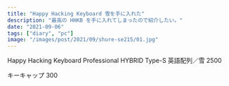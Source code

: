 ```yaml
---
title: "Happy Hacking Keyboard 雪を手に入れた"
description: "最高の HHKB を手に入れてしまったので紹介したい。"
date: "2021-09-06"
tags: ["diary", "pc"]
image: "/images/post/2021/09/shure-se215/01.jpg"
---
```


Happy Hacking Keyboard Professional HYBRID Type-S 英語配列／雪
2500

キーキャップ
300
